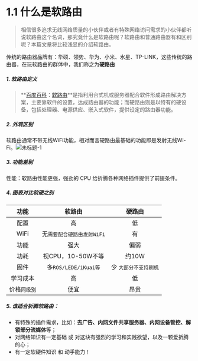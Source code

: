 # 1.1 什么是软路由

> 相信很多追求无线网络质量的小伙伴或者有特殊网络访问需求的小伙伴都听说软路由这个名词，那究竟什么是软路由呢？软路由和普通路由器有和区别呢？本篇文章将比较浅显的介绍软路由。


传统的路由器品牌有：华硕、领势、华为、小米、水星、TP-LINK，这些传统的路由器，在玩软路由的群体中，我们称之为**硬路由**

##### 1. 软路由定义

>**[百度百科](https://baike.baidu.com/item/%E8%BD%AF%E8%B7%AF%E7%94%B1/4824918#:~:text=%E8%BD%AF%E8%B7%AF%E7%94%B1%E6%98%AF%E6%8C%87%E5%88%A9%E7%94%A8,%E8%AE%BE%E5%AE%9A%E7%9A%84%E8%B7%AF%E7%94%B1%E5%99%A8%E5%8A%9F%E8%83%BD%E3%80%82)：[软路由](https://baike.baidu.com/item/%E8%BD%AF%E8%B7%AF%E7%94%B1/4824918#:~:text=%E8%BD%AF%E8%B7%AF%E7%94%B1%E6%98%AF%E6%8C%87%E5%88%A9%E7%94%A8,%E8%AE%BE%E5%AE%9A%E7%9A%84%E8%B7%AF%E7%94%B1%E5%99%A8%E5%8A%9F%E8%83%BD%E3%80%82)**是指利用台式机或服务器配合软件形成路由解决方案，主要靠软件的设置，达成路由器的功能；而硬路由则是以特有的硬设备，包括处理器、电源供应、嵌入式软件，提供设定的路由器功能。



##### 2. 外观区别

软路由通常不带无线WiFi功能，相对而言硬路由最基础的功能即是发射无线Wi-Fi。![未标题-1](https://i.loli.net/2020/07/19/kpdOUnEsi1cLx36.png)

##### 3. 功能差别

性能：软路由性能更强，强劲的 CPU 给折腾各种网络插件提供了前提条件。


##### 4. 图表对比软硬之别

|       功能       |             软路由             |          硬路由           |
| :--------------: | :----------------------------: | :-----------------------: |
|       配置       |               高               |            低             |
|       WiFi       | 无```需要配合硬路由发射WiFi``` |            有             |
|       功能       |              强大              |           偏弱            |
|       功耗       |       视CPU，10-50W不等        |           约10W           |
|       固件       |    多```ROS/LEDE/iKuai等```    | 少 ```大部分不支持刷机``` |
|     学习成本     |               高               |            低             |
| 价格```同级别``` |              便宜              |           昂贵            |

##### 5. 谁适合折腾软路由：

- 有特殊的插件需求，比如：**去广告、内网文件共享服务器、内网设备管控、解锁部分流媒体**等；
- 对网络知识有一定基础 或 对这块有强烈的学习和实践欲望，以及一颗爱折腾的心；
- 有一定软硬件知识 和 动手能力！

